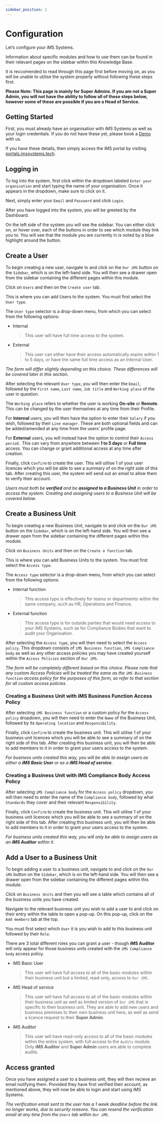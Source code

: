 ```yaml
---
sidebar_position: 2
---
```


# Configuration

Let’s configure your iMS Systems.

Information about specific modules and how to use them can be found in their relevant pages on the sidebar within this Knowledge Base. 

It is reccomended to read through this page first before moving on, as you will be unable to utilise the system properly without following these steps first.

**Please Note: This page is mainly for Super Admins. If you are not a Super Admin, you will not have the ability to follow all of these steps below, however some of these are possible if you are a Head of Service.**

## Getting Started

First, you must already have an organisation with iMS Systems as well as your login credentials. If you do not have these yet, please book a [Demo](https://imssystems.tech/bookDemo.php) with us.

If you have these details, then simply access the iMS portal by visiting [portals.imssystems.tech](https://portals.imssystems.tech).

## Logging in

To log into the system, first click within the dropdown labeled `Enter your organisation` and start typing the name of your organisation. Once it appears in the dropdown, make sure to click on it.

Next, simply enter your `Email` and `Password` and click `Login`.

After you have logged into the system, you will be greeted by the Dashboard. 

On the left side of the system you will see the sidebar. You can either click on, or hover over, each of the buttons in order to see which module they link you to. You will see that the module you are currently in is noted by a blue highlight around the button. 

## Create a User

To begin creating a new user, navigate to and click on the `Our iMS` button on the `Sidebar`, which is on the left-hand side. You will then see a drawer open from the sidebar containing the different pages within this module.

Click on `Users` and then on the `Create user` tab.

This is where you can add Users to the system. You must first select the `User type`.

The `User type` selector is a drop-down menu, from which you can select from the following options:

+ Internal

    > This user will have full time access to the system.

+ External

    > This user can either have their access automatically expire within 1 to 5 days, or have the same full time access as an Internal User.

*The form will differ slightly depending on this choice. These differences will be covered later in this section.*

After selecting the relevant `User type`, you will then enter the `Email`, followed by the `First name`, `Last name`, `Job title` and `Working place` of the user in question.

The `Working place` refers to whether the user is working **On-site** or **Remote**. This can be changed by the user themselves at any time from their Profile. 

For **Internal** users, you will then have the option to enter their `Salary` if you wish, followed by their `Line manager`. These are both optional fields and can be added/amended at any time from the users' profile page.

For **External** users, you will instead have the option to control their `Access period.` This can vary from anywhere between **1 to 5 days** or **Full time** access. You can change or grant additional access at any time after creation.

Finally, click `Confirm` to create the user. This will utilise 1 of your user licences which you will be able to see a summary of on the right side of this tab. After creating this user, the system will send out an email to allow them to verify their account.

*Users must both be **verified** and be **assigned to a Business Unit** in order to access the system. Creating and assigning users to a Business Unit will be covered below.*

## Create a Business Unit

To begin creating a new Business Unit, navigate to and click on the `Our iMS` button on the `Sidebar`, which is on the left-hand side. You will then see a drawer open from the sidebar containing the different pages within this module.

Click on `Business Units` and then on the `Create a function` tab.

This is where you can add Business Units to the system. You must first select the `Access type`.

The `Access type` selector is a drop-down menu, from which you can select from the following options:

+ Internal function

    > This access type is effectively for teams or departments within the same company, such as HR, Operations and Finance.

+ External function

    > This access type is for outside parties that would need access to your iMS Systems, such as for Compliance Bodies that want to audit your Organisation.

After selecting the `Access type`, you will then need to select the `Access policy`. This dropdown consists of `iMS Business function`, `iMS Compliance body` as well as any other access policies you may have created yourself within the `Access Policies` section of `Our iMS`. 

*The form will be completely different based on this choice. Please note that any custom Access Policies will be treated the same as the `iMS Business function` access policy for the purposes of this form, so refer to that section for all custom access policies.*

### Creating a Business Unit with iMS Business Function Access Policy

After selecting `iMS Business function` or a custom policy for the `Access policy` dropdown, you will then need to enter the `Name` of the Business Unit, followed by its `Operating location` and `Responsibility`.

Finally, click `Confirm` to create the business unit. This will utilise 1 of your business unit licences which you will be able to see a summary of on the right side of this tab. After creating this business unit, you will then be able to add members to it in order to grant your users access to the system.

*For business units created this way, you will be able to assign users as either a **iMS Basic User** or as a **iMS Head of service**.*

### Creating a Business Unit with iMS Compliance Body Access Policy

After selecting `iMS Compliance body` for the `Access policy` dropdown, you will then need to enter the name of the `Compliance body`, followed by what `Standards` they cover and their relevant `Responsibility`.

Finally, click `Confirm` to create the business unit. This will utilise 1 of your business unit licences which you will be able to see a summary of on the right side of this tab. After creating this business unit, you will then be able to add members to it in order to grant your users access to the system.

*For business units created this way, you will only be able to assign users as an **iMS Auditor** within it.*

## Add a User to a Business Unit

To begin adding a user to a business unit, navigate to and click on the `Our iMS` button on the `Sidebar`, which is on the left-hand side. You will then see a drawer open from the sidebar containing the different pages within this module.

Click on `Business Units` and then you will see a table which contains all of the business units you have created.

Navigate to the relevant business unit you wish to add a user to and click on their entry within the table to open a pop-up. On this pop-up, click on the `Add members` tab at the top.

You must first select which `User` it is you wish to add to this business unit followed by their `Role`.

There are 3 total different roles you can grant a user - though **iMS Auditor** will only appear for those business units created with the `iMS Compliance body` access policy.

+ iMS Basic User

    > This user will have full access to all of the basic modules within their business unit but a limited, read-only, access to `Our iMS`.

+ iMS Head of service

    > This user will have full access to all of the basic modules within their business unit as well as limited version of `Our iMS` that is specific to their business unit. They are able to add new users and business premises to their own business unit here, as well as send a licence request to their **Super Admin**.

+ iMS Auditor

    > This user will have read-only access to all of the basic modules within the entire system, with full access to the `Audits` module. Only **iMS Auditor** and **Super Admin** users are able to complete audits.

## Access granted

Once you have assigned a user to a business unit, they will then recieve an email notifying them. Provided they have first verified their account, as mentioned above, they will now be able to login and start using iMS Systems.

*The verification email sent to the user has a 1 week deadline before the link no longer works, due to security reasons. You can resend the verification email at any time from the `Users` tab within `Our iMS`.*

<!-- You are recommended to browse the [General Information][] portion of the User Manual if this is your first time using the iMS System. -->
